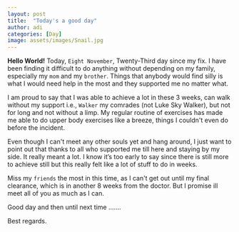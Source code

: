```yaml
---
layout: post
title:  "Today's a good day"
author: adi
categories: [Day]
image: assets/images/Snail.jpg
---
```


**Hello World!**
Today, `Eight November`, Twenty-Third day since my fix. 
I have been finding it difficult to do anything without depending on my family, especially my `mom` and my `brother`. Things that anybody would find silly is what I would need help in the most and they supported me no matter what.

I am proud to say that I was able to achieve a lot in these 3 weeks, can walk without my support i.e., `Walker` my comrades (not Luke Sky Walker), but not for long and not without a limp. My regular routine of exercises has made me able to do upper body exercises like a breeze, things I couldn't even do before the incident. 

Even though I can't meet any other souls yet and hang around, I just want to point out that thanks to all who supported me till here and staying by my side. It really meant a lot. I know it’s too early to say since there is still more to achieve still but this really felt like a lot of stuff to do in weeks.

Miss my `friends` the most in this time, as I can't get out until my final clearance, which is in another 8 weeks from the doctor. But I promise ill meet all of you as much as I can.

Good day and then until next time .......

Best regards.


